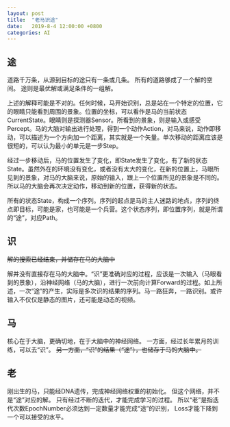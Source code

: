 ```yaml
---
layout: post
title:  "老马识途"
date:   2019-8-4 12:00:00 +0800
categories: AI
---
```


## 途

道路千万条，从源到目标的途只有一条或几条。
所有的道路够成了一个解的空间。
途则是最优解或满足条件的一组解。

上述的解释可能是不对的。任何时候，马开始识别，总是站在一个特定的位置，它的眼睛只能看到周围的景象。位置的坐标，可以看作是马的当前状态CurrentState。眼睛则是探测器Sensor。所看到的景象，则是输入或感受Percept。马的大脑对输出进行处理，得到一个动作Action，对马来说，动作即移动，可以描述为一个方向加一个距离，其实就是一个矢量。单次移动的距离应该是很短的，可以认为最小的单元是一步Step。

经过一步移动后，马的位置发生了变化，即State发生了变化，有了新的状态State。虽然外在的环境没有变化，或者没有太大的变化，在新的位置上，马眼所见到的景象，对马的大脑来说，原始的输入，跟上一个位置所见的景象是不同的。所以马的大脑会再次决定动作，移动到新的位置，获得新的状态。

所有的状态State，构成一个序列。序列的起点是马的主人迷路的地点，序列的终点即目标，可能是家，也可能是一个兵营。这个状态序列，即位置序列，就是所谓的“途”，对应Path。

## 识

~~解的搜索已经结束，并储存在马的大脑中~~

解并没有直接存在马的大脑中。“识”更准确对应的过程，应该是一次输入（马眼看到的景象），沿神经网络（马的大脑），进行一次前向计算Forward的过程。如上所述，一次“途”的产生，实际是多次识的结果的序列。马一路狂奔，一路识别。或许输入不仅仅是静态的图片，还可能是动态的视频。

## 马

核心在于大脑，更确切地，在于大脑中的神经网络。
一方面，经过长年累月的训练，可以去“识”。
~~另一方面，“识”的结果（“途”），也储存于马的大脑中。~~

## 老
刚出生的马，只能经DNA遗传，完成神经网络权重的初始化。
但这个网络，并不是“途”对应的解。
只有经过不断的迭代，才能完成学习的过程。
所以“老”是指迭代次数EpochNumber必须达到一定数量才能完成“途”的识别，
Loss才能下降到一个可以接受的水平。
